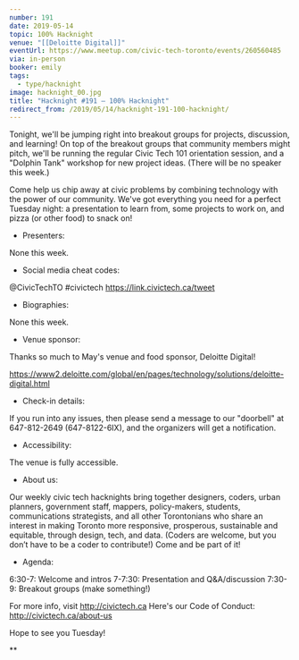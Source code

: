 ```yaml
---
number: 191
date: 2019-05-14
topic: 100% Hacknight
venue: "[[Deloitte Digital]]"
eventUrl: https://www.meetup.com/civic-tech-toronto/events/260560485
via: in-person
booker: emily
tags:
  - type/hacknight
image: hacknight_00.jpg
title: "Hacknight #191 – 100% Hacknight"
redirect_from: /2019/05/14/hacknight-191-100-hacknight/
---
```


Tonight, we'll be jumping right into breakout groups for projects, discussion, and learning! On top of the breakout groups that community members might pitch, we'll be running the regular Civic Tech 101 orientation session, and a "Dolphin Tank" workshop for new project ideas. (There will be no speaker this week.)

Come help us chip away at civic problems by combining technology with the power of our community. We've got everything you need for a perfect Tuesday night: a presentation to learn from, some projects to work on, and pizza (or other food) to snack on!

+ Presenters:

None this week.

+ Social media cheat codes:

@CivicTechTO \#civictech
https://link.civictech.ca/tweet

+ Biographies:

None this week.

+ Venue sponsor:

Thanks so much to May's venue and food sponsor, Deloitte Digital!

https://www2.deloitte.com/global/en/pages/technology/solutions/deloitte-digital.html

+ Check-in details:

If you run into any issues, then please send a message to our "doorbell" at 647-812-2649 (647-8122-6IX), and the organizers will get a notification.

+ Accessibility:

The venue is fully accessible.

+ About us:

Our weekly civic tech hacknights bring together designers, coders, urban planners, government staff, mappers, policy-makers, students, communications strategists, and all other Torontonians who share an interest in making Toronto more responsive, prosperous, sustainable and equitable, through design, tech, and data. (Coders are welcome, but you don’t have to be a coder to contribute!) Come and be part of it!

+ Agenda:

6:30-7: Welcome and intros
7-7:30: Presentation and Q&A/discussion
7:30-9: Breakout groups (make something!)

For more info, visit http://civictech.ca
Here's our Code of Conduct: http://civictech.ca/about-us

Hope to see you Tuesday!

**